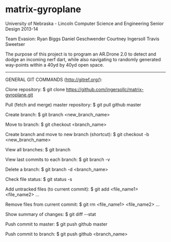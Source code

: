 matrix-gyroplane
================

University of Nebraska - Lincoln
Computer Science and Engineering Senior Design 2013-14

Team Evasion:
Ryan Biggs
Daniel Geschwender
Courtney Ingersoll
Travis Sweetser

The purpose of this project is to program an AR.Drone 2.0 to detect and dodge an incoming nerf dart, while also navigating to randomly generated way-points within a 40yd by 40yd open space.






------------------------------------------------------------------------------------------------------------
GENERAL GIT COMMANDS (http://gitref.org/):

Clone repository:
  $ git clone https://github.com/ingersollc/matrix-gyroplane.git
  
Pull (fetch and merge) master repository:
  $ git pull github master
  
Create branch:
  $ git branch \<new_branch_name>
  
Move to branch:
  $ git checkout \<branch_name>
  
Create branch and move to new branch (shortcut):
  $ git checkout -b \<new_branch_name>
  
View all branches:
  $ git branch
  
View last commits to each branch:
  $ git branch -v
  
Delete a branch:
  $ git branch -d \<branch_name>
  
Check file status:
  $ git status -s
  
Add untracked files (to current commit):
  $ git add \<file_name1> \<file_name2> ...
  
Remove files from current commit:
  $ git rm \<file_name1> \<file_name2> ...
  
Show summary of changes:
  $ git diff --stat
  
Push commit to master:
  $ git push github master
  
Push commit to branch:
  $ git push github \<branch_name>

  

